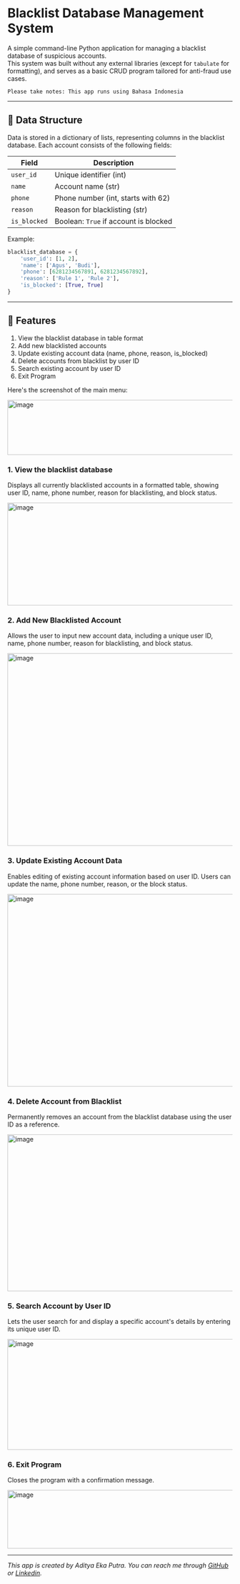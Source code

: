 # Blacklist Database Management System

A simple command-line Python application for managing a blacklist database of suspicious accounts.  
This system was built without any external libraries (except for `tabulate` for formatting), and serves as a basic CRUD program tailored for anti-fraud use cases.

`Please take notes: This app runs using Bahasa Indonesia`

---

## 📁 Data Structure

Data is stored in a dictionary of lists, representing columns in the blacklist database. Each account consists of the following fields:

| Field        | Description                        |
|--------------|------------------------------------|
| `user_id`    | Unique identifier (int)            |
| `name`       | Account name (str)          |
| `phone`      | Phone number (int, starts with 62) |
| `reason`     | Reason for blacklisting (str)      |
| `is_blocked` | Boolean: `True` if account is blocked |

Example:

```python
blacklist_database = {
    'user_id': [1, 2],
    'name': ['Agus', 'Budi'],
    'phone': [6281234567891, 6281234567892],
    'reason': ['Rule 1', 'Rule 2'],
    'is_blocked': [True, True]
}
```
---

## 🧩 Features

1. View the blacklist database in table format
2. Add new blacklisted accounts
3. Update existing account data (name, phone, reason, is_blocked)
4. Delete accounts from blacklist by user ID
5. Search existing account by user ID
6. Exit Program

Here's the screenshot of the main menu:

<img width="818" height="123" alt="image" src="https://github.com/user-attachments/assets/ebcd186e-f06b-43e0-8397-3e2bfd0b3a8a" />


### **1. View the blacklist database**
Displays all currently blacklisted accounts in a formatted table, showing user ID, name, phone number, reason for blacklisting, and block status.

<img width="818" height="230" alt="image" src="https://github.com/user-attachments/assets/bef9c8ff-2dfe-40a5-8fce-4d4430bbfc13" />

### **2. Add New Blacklisted Account**  
Allows the user to input new account data, including a unique user ID, name, phone number, reason for blacklisting, and block status.

<img width="818" height="431" alt="image" src="https://github.com/user-attachments/assets/2f334a12-ba6e-45b2-a750-d27da74675cc" />

### **3. Update Existing Account Data**  
Enables editing of existing account information based on user ID. Users can update the name, phone number, reason, or the block status.

<img width="818" height="431" alt="image" src="https://github.com/user-attachments/assets/d091ad7e-02bb-4a02-8e47-9e146f0321cc" />

### **4. Delete Account from Blacklist**  
Permanently removes an account from the blacklist database using the user ID as a reference.

<img width="818" height="351" alt="image" src="https://github.com/user-attachments/assets/a9fee73f-07d8-410f-84e9-85deb331c1a0" />

### **5. Search Account by User ID**  
Lets the user search for and display a specific account's details by entering its unique user ID.

<img width="818" height="248" alt="image" src="https://github.com/user-attachments/assets/c3941838-1004-436a-b82e-471f80803f92" />

### **6. Exit Program**  
Closes the program with a confirmation message.

<img width="818" height="131" alt="image" src="https://github.com/user-attachments/assets/69aeccfc-e560-45b4-b738-01dbac5f0597" />

---

*This app is created by Aditya Eka Putra. You can reach me through [GitHub](https://github.com/adityaeputra) or [Linkedin](https://www.linkedin.com/in/adityaeputra/).*
